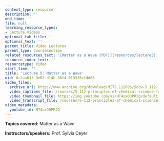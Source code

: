 ```yaml
---
content_type: resource
description: ''
end_time: ''
file: null
learning_resource_types:
- Lecture Videos
optional_tab_title: ''
optional_text: ''
parent_title: Video Lectures
parent_type: CourseSection
related_resources_text: '[Matter as a Wave (PDF)](resources/lecture5)'
resource_index_text: ''
resourcetype: Video
start_time: ''
title: 'Lecture 5: Matter as a Wave'
uid: 0c2aa613-3e62-d14b-38f4-0133f6cfdd66
video_files:
  archive_url: http://www.archive.org/download/MIT5.112F05/5ocw-5.112-16sep2005-220k.mp4
  video_captions_file: /courses/5-112-principles-of-chemical-science-fall-2005/d9904e401826522e92af4a8067cc4cdf_HT4sxODPR2Q.vtt
  video_thumbnail_file: https://img.youtube.com/vi/HT4sxODPR2Q/default.jpg
  video_transcript_file: /courses/5-112-principles-of-chemical-science-fall-2005/92a07780adedb1fe03ac1eae734ab33d_HT4sxODPR2Q.pdf
video_metadata:
  youtube_id: HT4sxODPR2Q
---
```


**Topics covered:** Matter as a Wave

**Instructors/speakers:** Prof. Sylvia Ceyer